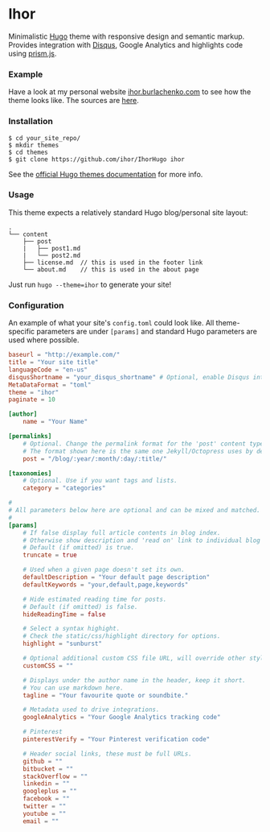 Ihor
====

Minimalistic [Hugo](https://gohugo.io) theme with responsive design and semantic markup. Provides integration with [Disqus](https://disqus.com/), Google Analytics and highlights code using [prism.js](http://prismjs.com/).

### Example

Have a look at my personal website [ihor.burlachenko.com](http://ihor.burlachenko.com/) to see how the theme looks like. The sources are [here](https://github.com/ihor/ihor.burlachenko.com).

### Installation

```
$ cd your_site_repo/
$ mkdir themes
$ cd themes
$ git clone https://github.com/ihor/IhorHugo ihor
```

See the [official Hugo themes documentation](http://gohugo.io/themes/installing) for more info.

### Usage

This theme expects a relatively standard Hugo blog/personal site layout:
```
.
└── content
    ├── post
    |   ├── post1.md
    |   └── post2.md
    ├── license.md  // this is used in the footer link
    └── about.md    // this is used in the about page
```

Just run `hugo --theme=ihor` to generate your site!

### Configuration

An example of what your site's `config.toml` could look like. All theme-specific parameters are under `[params]` and standard Hugo parameters are used where possible.

``` toml
baseurl = "http://example.com/"
title = "Your site title"
languageCode = "en-us"
disqusShortname = "your_disqus_shortname" # Optional, enable Disqus integration
MetaDataFormat = "toml"
theme = "ihor"
paginate = 10

[author]
    name = "Your Name"

[permalinks]
    # Optional. Change the permalink format for the 'post' content type.
    # The format shown here is the same one Jekyll/Octopress uses by default.
    post = "/blog/:year/:month/:day/:title/"

[taxonomies]
    # Optional. Use if you want tags and lists.
    category = "categories"

#
# All parameters below here are optional and can be mixed and matched.
#
[params]
    # If false display full article contents in blog index.
    # Otherwise show description and 'read on' link to individual blog post page.
    # Default (if omitted) is true.
    truncate = true

    # Used when a given page doesn't set its own.
    defaultDescription = "Your default page description"
    defaultKeywords = "your,default,page,keywords"

    # Hide estimated reading time for posts.
    # Default (if omitted) is false.
    hideReadingTime = false

    # Select a syntax highight.
    # Check the static/css/highlight directory for options.
    highlight = "sunburst"

    # Optional additional custom CSS file URL, will override other styles.
    customCSS = ""

    # Displays under the author name in the header, keep it short.
    # You can use markdown here.
    tagline = "Your favourite quote or soundbite."

    # Metadata used to drive integrations.
    googleAnalytics = "Your Google Analytics tracking code"

    # Pinterest
    pinterestVerify = "Your Pinterest verification code"

    # Header social links, these must be full URLs.
    github = ""
    bitbucket = ""
    stackOverflow = ""
    linkedin = ""
    googleplus = ""
    facebook = ""
    twitter = ""
    youtube = ""
    email = ""
```
